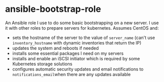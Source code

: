 # ansible-bootstrap-role

An Ansible role I use to do some basic bootstrapping on a new server. I use it with other roles to prepare servers for kubernetes. Assumes CentOS and:

- sets the hostname of the server to the value of `server_name` (can't use `inventory_hostname` with dynamic inventories that return the IP)
- updates the system and reboots if needed
- installs some essential packages I need on my servers
- installs and enable an iSCSI initiator which is required by some Kubernetes storage solutions
- configures automatic security updates and email notifications to `notifications_email`when there are any updates available


